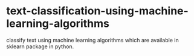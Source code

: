 # text-classification-using-machine-learning-algorithms
classify text using machine learning algorithms which are available in sklearn package in python.
